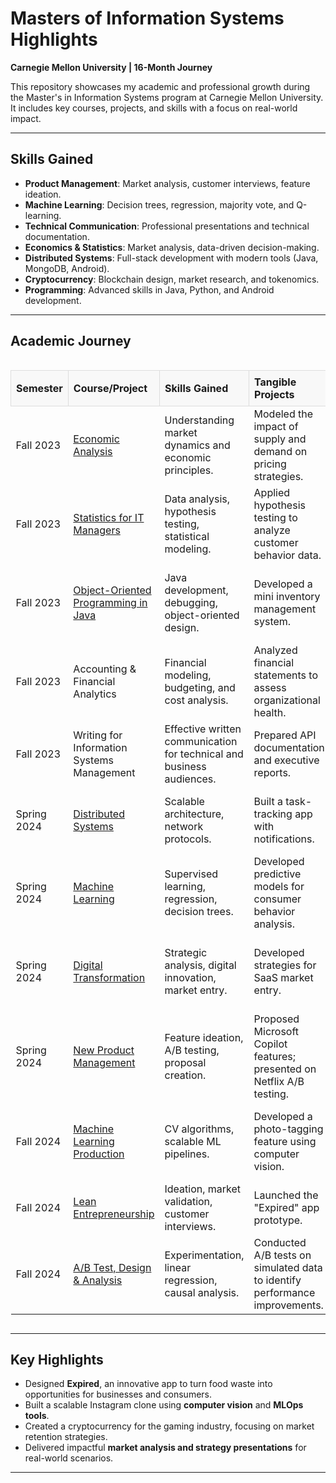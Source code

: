 # Masters of Information Systems Highlights  
**Carnegie Mellon University | 16-Month Journey**

This repository showcases my academic and professional growth during the Master's in Information Systems program at Carnegie Mellon University. It includes key courses, projects, and skills with a focus on real-world impact.

---

## Skills Gained
- **Product Management**: Market analysis, customer interviews, feature ideation.  
- **Machine Learning**: Decision trees, regression, majority vote, and Q-learning.  
- **Technical Communication**: Professional presentations and technical documentation.  
- **Economics & Statistics**: Market analysis, data-driven decision-making.  
- **Distributed Systems**: Full-stack development with modern tools (Java, MongoDB, Android).  
- **Cryptocurrency**: Blockchain design, market research, and tokenomics.  
- **Programming**: Advanced skills in Java, Python, and Android development.  

---

## Academic Journey

<div style="overflow-x:auto;">
  <table style="border-collapse: collapse; width: 100%; table-layout: fixed;">
    <thead>
      <tr style="position: sticky; top: 0; background-color: #f8f8f8; z-index: 1; text-align: left;">
        <th style="padding: 8px; border: 1px solid #ddd;">Semester</th>
        <th style="padding: 8px; border: 1px solid #ddd;">Course/Project</th>
        <th style="padding: 8px; border: 1px solid #ddd;">Skills Gained</th>
        <th style="padding: 8px; border: 1px solid #ddd;">Tangible Projects</th>
        <th style="padding: 8px; border: 1px solid #ddd;">Real-World Applications</th>
      </tr>
    </thead>
    <tbody>
      <!-- Fall 2023 -->
      <tr>
        <td>Fall 2023</td>
        <td><a href="https://github.com/LawrenceHua/CMU-Projects/tree/main/Fall%202023/Economics" target="_blank">Economic Analysis</a></td>
        <td>Understanding market dynamics and economic principles.</td>
        <td>Modeled the impact of supply and demand on pricing strategies.</td>
        <td>Strategic decision-making for product positioning.</td>
      </tr>
      <tr>
        <td>Fall 2023</td>
        <td><a href="https://github.com/LawrenceHua/CMU-Projects/tree/main/Fall%202023/Stats" target="_blank">Statistics for IT Managers</a></td>
        <td>Data analysis, hypothesis testing, statistical modeling.</td>
        <td>Applied hypothesis testing to analyze customer behavior data.</td>
        <td>Predictive analytics for business strategy.</td>
      </tr>
      <tr>
        <td>Fall 2023</td>
        <td><a href="https://github.com/LawrenceHua/CMU-Projects/tree/main/Fall%202023/JAVA" target="_blank">Object-Oriented Programming in Java</a></td>
        <td>Java development, debugging, object-oriented design.</td>
        <td>Developed a mini inventory management system.</td>
        <td>Programming robust backend systems for scalable applications.</td>
      </tr>
      <tr>
        <td>Fall 2023</td>
        <td>Accounting & Financial Analytics</td>
        <td>Financial modeling, budgeting, and cost analysis.</td>
        <td>Analyzed financial statements to assess organizational health.</td>
        <td>Data-driven financial decision-making.</td>
      </tr>
      <tr>
        <td>Fall 2023</td>
        <td>Writing for Information Systems Management</td>
        <td>Effective written communication for technical and business audiences.</td>
        <td>Prepared API documentation and executive reports.</td>
        <td>Crafting clear, concise technical documentation.</td>
      </tr>
      <!-- Spring 2024 -->
      <tr>
        <td>Spring 2024</td>
        <td><a href="https://github.com/LawrenceHua/CMU-Projects/tree/main/Spring%202024/Distributed%20Systems" target="_blank">Distributed Systems</a></td>
        <td>Scalable architecture, network protocols.</td>
        <td>Built a task-tracking app with notifications.</td>
        <td>Developing scalable systems for enterprise applications.</td>
      </tr>
      <tr>
        <td>Spring 2024</td>
        <td><a href="https://github.com/LawrenceHua/CMU-Projects/tree/main/Spring%202024/ML%20Algorithms" target="_blank">Machine Learning</a></td>
        <td>Supervised learning, regression, decision trees.</td>
        <td>Developed predictive models for consumer behavior analysis.</td>
        <td>AI applications for personalized user experiences.</td>
      </tr>
      <tr>
        <td>Spring 2024</td>
        <td><a href="https://github.com/LawrenceHua/CMU-Projects/tree/main/Spring%202024/Digital%20Transformation" target="_blank">Digital Transformation</a></td>
        <td>Strategic analysis, digital innovation, market entry.</td>
        <td>Developed strategies for SaaS market entry.</td>
        <td>Driving innovation and scaling businesses in competitive markets.</td>
      </tr>
      <tr>
        <td>Spring 2024</td>
        <td><a href="https://github.com/LawrenceHua/CMU-Projects/tree/main/Spring%202024/Product%20Management" target="_blank">New Product Management</a></td>
        <td>Feature ideation, A/B testing, proposal creation.</td>
        <td>Proposed Microsoft Copilot features; presented on Netflix A/B testing.</td>
        <td>Optimizing Netflix A/B testing and productivity software features.</td>
      </tr>
      <!-- Fall 2024 -->
      <tr>
        <td>Fall 2024</td>
        <td><a href="https://github.com/LawrenceHua/CMU-Projects/tree/main/Fall%202024/Machine%20Learning%20Production" target="_blank">Machine Learning Production</a></td>
        <td>CV algorithms, scalable ML pipelines.</td>
        <td>Developed a photo-tagging feature using computer vision.</td>
        <td>Automated content tagging and personalized content delivery.</td>
      </tr>
      <tr>
        <td>Fall 2024</td>
        <td><a href="https://github.com/LawrenceHua/CMU-Projects/tree/main/Fall%202024/Lean%20Entreprenurship" target="_blank">Lean Entrepreneurship</a></td>
        <td>Ideation, market validation, customer interviews.</td>
        <td>Launched the "Expired" app prototype.</td>
        <td>Turning ideas into actionable, market-ready products.</td>
      </tr>
      <tr>
        <td>Fall 2024</td>
        <td><a href="https://github.com/LawrenceHua/CMU-Projects/tree/main/Fall%202024/AB%20Test" target="_blank">A/B Test, Design & Analysis</a></td>
        <td>Experimentation, linear regression, causal analysis.</td>
        <td>Conducted A/B tests on simulated data to identify performance improvements.</td>
        <td>Data-driven decision-making to optimize product performance.</td>
      </tr>
    </tbody>
  </table>
</div>

---

## Key Highlights
- Designed **Expired**, an innovative app to turn food waste into opportunities for businesses and consumers.  
- Built a scalable Instagram clone using **computer vision** and **MLOps tools**.  
- Created a cryptocurrency for the gaming industry, focusing on market retention strategies.  
- Delivered impactful **market analysis and strategy presentations** for real-world scenarios.  

---
